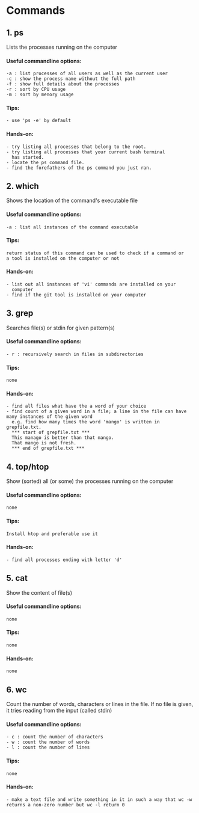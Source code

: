 # Commands

## 1. ps
Lists the processes running on the computer

#### Useful commandline options:
    -a : list processes of all users as well as the current user
    -c : show the process name without the full path
    -f : show full details about the processes
    -r : sort by CPU usage
    -m : sort by menory usage

#### Tips:
    - use 'ps -e' by default 

#### Hands-on:
    - try listing all processes that belong to the root.
    - try listing all processes that your current bash terminal 
      has started.
    - locate the ps command file.
    - find the forefathers of the ps command you just ran.


## 2. which
Shows the location of the command's executable file

#### Useful commandline options:
    -a : list all instances of the command executable

#### Tips:
    return status of this command can be used to check if a command or
    a tool is installed on the computer or not

#### Hands-on:
    - list out all instances of 'vi' commands are installed on your
      computer
    - find if the git tool is installed on your computer


## 3. grep
Searches file(s) or stdin for given pattern(s)
 
#### Useful commandline options:
    - r : recursively search in files in subdirectories

#### Tips:
    none

#### Hands-on:
    - find all files what have the a word of your choice
    - find count of a given word in a file; a line in the file can have many instances of the given word
      e.g. find how many times the word 'mango' is written in grepfile.txt.
      *** start of grepfile.txt ***
      This manago is better than that mango.
      That mango is not fresh.
      *** end of grepfile.txt ***


## 4. top/htop
Show (sorted) all (or some) the processes running on the computer
 
#### Useful commandline options:
    none

#### Tips:
    Install htop and preferable use it

#### Hands-on:
    - find all processes ending with letter 'd'


## 5. cat
Show the content of file(s)
 
#### Useful commandline options:
    none

#### Tips:
    none

#### Hands-on:
    none


## 6. wc
Count the number of words, characters or lines in the file. If no file is given, it tries reading from the input (called stdin)
 
#### Useful commandline options:
    - c : count the number of characters
    - w : count the number of words
    - l : count the number of lines

#### Tips:
    none

#### Hands-on:
    - make a text file and write something in it in such a way that wc -w returns a non-zero number but wc -l return 0




